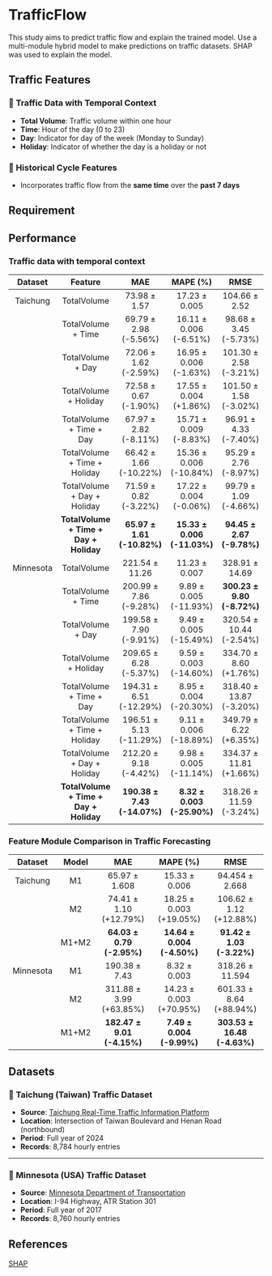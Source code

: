 # TrafficFlow

This study aims to predict traffic flow and explain the trained model.
Use a multi-module hybrid model to make predictions on traffic datasets. 
SHAP was used to explain the model.

## Traffic Features

### 🚗 Traffic Data with Temporal Context
- **Total Volume**: Traffic volume within one hour  
- **Time**: Hour of the day (0 to 23)  
- **Day**: Indicator for day of the week (Monday to Sunday)  
- **Holiday**: Indicator of whether the day is a holiday or not  

### 🔁 Historical Cycle Features
- Incorporates traffic flow from the **same time** over the **past 7 days**


## Requirement  
<!--  
``` shell
pip install -r requirement.txt
``` -->

## Performance
### Traffic data with temporal context
| Dataset      | Feature                        | MAE                       | MAPE (%)                   | RMSE                       |
|:-----------:|:--------------------------------:|:--------------------------:|:--------------------------:|:--------------------------:|
| Taichung  | TotalVolume                    | 73.98 ± 1.57               | 17.23 ± 0.005              | 104.66 ± 2.52              |
|           | TotalVolume + Time             | 69.79 ± 2.98 (-5.56%)      | 16.11 ± 0.006 (-6.51%)     | 98.68 ± 3.45 (-5.73%)      |
|           | TotalVolume + Day              | 72.06 ± 1.62 (-2.59%)      | 16.95 ± 0.006 (-1.63%)     | 101.30 ± 2.58 (-3.21%)     |
|           | TotalVolume + Holiday          | 72.58 ± 0.67 (-1.90%)      | 17.55 ± 0.004 (+1.86%)     | 101.50 ± 1.58 (-3.02%)     |
|           | TotalVolume + Time + Day       | 67.97 ± 2.82 (-8.11%)      | 15.71 ± 0.009 (-8.83%)     | 96.91 ± 4.33 (-7.40%)      |
|           | TotalVolume + Time + Holiday   | 66.42 ± 1.66 (-10.22%)     | 15.36 ± 0.006 (-10.84%)    | 95.29 ± 2.76 (-8.97%)      |
|           | TotalVolume + Day + Holiday    | 71.59 ± 0.82 (-3.22%)      | 17.22 ± 0.004 (-0.06%)     | 99.79 ± 1.09 (-4.66%)      |
|           | **TotalVolume + Time + Day + Holiday** | **65.97 ± 1.61 (-10.82%)** | **15.33 ± 0.006 (-11.03%)** | **94.45 ± 2.67 (-9.78%)**  |
| Minnesota | TotalVolume                    | 221.54 ± 11.26             | 11.23 ± 0.007              | 328.91 ± 14.69             |
|           | TotalVolume + Time             | 200.99 ± 7.86 (-9.28%)     | 9.89 ± 0.005 (-11.93%)     | **300.23 ± 9.80 (-8.72%)** |
|           | TotalVolume + Day              | 199.58 ± 7.90 (-9.91%)     | 9.49 ± 0.005 (-15.49%)     | 320.54 ± 10.44 (-2.54%)    |
|           | TotalVolume + Holiday          | 209.65 ± 6.28 (-5.37%)     | 9.59 ± 0.003 (-14.60%)     | 334.70 ± 8.60 (+1.76%)     |
|           | TotalVolume + Time + Day       | 194.31 ± 6.51 (-12.29%)    | 8.95 ± 0.004 (-20.30%)     | 318.40 ± 13.87 (-3.20%)    |
|           | TotalVolume + Time + Holiday   | 196.51 ± 5.13 (-11.29%)    | 9.11 ± 0.006 (-18.89%)     | 349.79 ± 6.22 (+6.35%)     |
|           | TotalVolume + Day + Holiday    | 212.20 ± 9.18 (-4.42%)     | 9.98 ± 0.005 (-11.14%)     | 334.37 ± 11.81 (+1.66%)    |
|           | **TotalVolume + Time + Day + Holiday** | **190.38 ± 7.43 (-14.07%)** | **8.32 ± 0.003 (-25.90%)** | 318.26 ± 11.59 (-3.24%)    |


### Feature Module Comparison in Traffic Forecasting
| Dataset       | Model     | MAE                         | MAPE (%)                     | RMSE                        |
|:--------------:|:----------:|:---------------------------:|:----------------------------:|:---------------------------:|
| Taichung         | M1       | 65.97 ± 1.608               | 15.33 ± 0.006                | 94.454 ± 2.668              |
|              | M2       | 74.41 ± 1.10 (+12.79%)      | 18.25 ± 0.003 (+19.05%)      | 106.62 ± 1.12 (+12.88%)     |
|              | M1+M2    | **64.03 ± 0.79 (-2.95%)**   | **14.64 ± 0.004 (-4.50%)**   | **91.42 ± 1.03 (-3.22%)**   |
| Minnesota   | M1       | 190.38 ± 7.43               | 8.32 ± 0.003                 | 318.26 ± 11.594             |
|              | M2       | 311.88 ± 3.99 (+63.85%)     | 14.23 ± 0.003 (+70.95%)      | 601.33 ± 8.64 (+88.94%)     |
|              | M1+M2    | **182.47 ± 9.01 (-4.15%)**      | **7.49 ± 0.004 (-9.99%)**        | **303.53 ± 16.48 (-4.63%)**     |


## Datasets

### 📍 Taichung (Taiwan) Traffic Dataset
- **Source**: [Taichung Real-Time Traffic Information Platform](https://e-traffic.taichung.gov.tw/RoadGrid/Pages/VD/History2.html)
- **Location**: Intersection of Taiwan Boulevard and Henan Road (northbound)
- **Period**: Full year of 2024
- **Records**: 8,784 hourly entries

---

### 📍 Minnesota (USA) Traffic Dataset
- **Source**: [Minnesota Department of Transportation](https://www.dot.state.mn.us/)
- **Location**: I-94 Highway, ATR Station 301
- **Period**: Full year of 2017
- **Records**: 8,760 hourly entries


## References
[SHAP](https://arxiv.org/abs/1705.07874 "A Unified Approach to Interpreting Model Predictions")  

